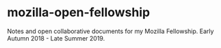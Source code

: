 # mozilla-open-fellowship

Notes and open collaborative documents for my Mozilla Fellowship. Early Autumn 2018 - Late Summer 2019.
